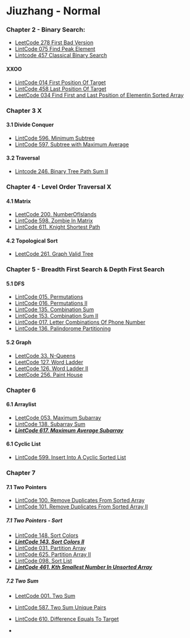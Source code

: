 # Jiuzhang - Normal

### Chapter 2 - Binary Search:

+ [LeetCode 278 First Bad Version](/src/leetcode/p251to300/LeetCode278FirstBadVersion.java)
+ [LintCode 075 Find Peak Element](../../../../../../../../../karakoram/kb/kb0050/src/main/java/com/anonymouscorgi/karakoram/kb0050/LintCode075FindPeakElement.java)
+ [Lintcode 457 Classical Binary Search](../../../../../../../../../karakoram/kb/kb0450/src/main/java/com/anonymouscorgi/karakoram/kb0450/LintCode457ClassicalBinarySearch.java)

#### XXOO

+ [LintCode 014 First Position Of Target](../../../../../../../../../karakoram/kb/kb0000/src/main/java/com/anonymouscorgi/karakoram/kb0000/LintCode014FirstPositionOfTarget.java)
+ [LintCode 458 Last Position Of Target](../../../../../../../../../karakoram/kb/kb0450/src/main/java/com/anonymouscorgi/karakoram/kb0450/LintCode458LastPositionOfTarget.java)
+ [LeetCode 034 Find First and Last Position of Elementin Sorted Array](../../../../../../../../../karakoram/kb/kb0000/src/main/java/com/anonymouscorgi/karakoram/kb0000/LeetCode034FindFirstandLastPositionofElementinSortedArray.java)

### Chapter 3 X

#### 3.1 Divide Conquer

+ [LintCode 596. Minimum Subtree](../../../../../../../../../karakoram/kb/kb0500/src/main/java/com/anonymouscorgi/karakoram/kb0500/LintCode596MinimumSubtree.java)
+ [LintCode 597. Subtree with Maximum Average](../../../../../../../../../karakoram/kb/kb0500/src/main/java/com/anonymouscorgi/karakoram/kb0500/LintCode597SubtreewithMaximumAverage.java)

#### 3.2 Traversal

+ [Lintcode 246. Binary Tree Path Sum II](../../../../../../../../../karakoram/kb/kb0200/src/main/java/com/anonymouscorgi/karakoram/kb0200/Lintcode246BinaryTreePathSumII.java)

### Chapter 4 - Level Order Traversal X

#### 4.1 Matrix

+ [LeetCode 200. NumberOfIslands](../../../../../../../../../karakoram/kb/kb0200/src/main/java/com/anonymouscorgi/karakoram/kb0200/LeetCode200NumberOfIslands.java) 
+ [LintCode 598. Zombie In Matrix](../../../../../../../../../karakoram/kb/kb0500/src/main/java/com/anonymouscorgi/karakoram/kb0500/LintCode598ZombieInMatrix.java)
+ [LintCode 611. Knight Shortest Path](../../../../../../../../../karakoram/kb/kb0600/src/main/java/com/anonymouscorgi/karakoram/kb0600/LintCode611KnightShortestPath.java)

#### 4.2 Topological Sort

+ [LeetCode 261. Graph Valid Tree](/src/leetcode/p251to300/LeetCode261GraphValidTree.java)

### Chapter 5 - Breadth First Search & Depth First Search

#### 5.1 DFS

+ [LintCode 015. Permutations](../../../../../../../../../karakoram/kb/kb0000/src/main/java/com/anonymouscorgi/karakoram/kb0000/LintCode015Permutations.java)
+ [LintCode 016. Permutations II](../../../../../../../../../karakoram/kb/kb0000/src/main/java/com/anonymouscorgi/karakoram/kb0000/LintCode016PermutationsII.java)
+ [LintCode 135. Combination Sum](../../../../../../../../../karakoram/kb/kb0100/src/main/java/com/anonymouscorgi/karakoram/kb0100/LintCode135CombinationSum.java)
+ [LintCode 153. Combination Sum II](../../../../../../../../../karakoram/kb/kb0150/src/main/java/com/anonymouscorgi/karakoram/kb0150/LintCode153CombinationSumII.java)
+ [LintCode 017. Letter Combinations Of Phone Number](../../../../../../../../../karakoram/kb/kb0000/src/main/java/com/anonymouscorgi/karakoram/kb0000/LintCode017LetterCombinationsOfPhoneNumber.java)
+ [LintCode 136. Palindorome Partitioning](../../../../../../../../../karakoram/kb/kb0100/src/main/java/com/anonymouscorgi/karakoram/kb0100/LintCode136PalindoromePartitioning.java)

#### 5.2 Graph

+ [LeetCode 33. N-Queens](../../../../../../../../../karakoram/kb/kb0000/src/main/java/com/anonymouscorgi/karakoram/kb0000/LintCode33NQueens.java)
+ [LeetCode 127. Word Ladder](/src/leetcode/p101to150/LeetCode127WordLadder.java)
+ [LeetCode 126. Word Ladder II](/src/leetcode/p101to150/LeetCode126WordLadderII.java)
+ [LeetCode 256. Paint House](../../../../../../../../../karakoram/kb/kb0250/src/main/java/com/anonymouscorgi/karakoram/kb0250/LeetCode256PaintHouse.java)

### Chapter 6

#### 6.1 Arraylist

+ [LeetCode 053. Maximum Subarray](../../../../../../../../../karakoram/kb/kb0050/src/main/java/com/anonymouscorgi/karakoram/kb0050/LeetCode053MaximumSubarray.java)
+ [LintCode 138. Subarray Sum](../../../../../../../../../karakoram/kb/kb0100/src/main/java/com/anonymouscorgi/karakoram/kb0100/LintCode138SubarraySum.java)
+ ***[LintCode 617. Maximum Average Subarray](../../../../../../../../../karakoram/kb/kb0600/src/main/java/com/anonymouscorgi/karakoram/kb0600/LintCode617MaximumAverageSubarray.java)***

#### 6.1 Cyclic List

+ [LintCode 599. Insert Into A Cyclic Sorted List](../../../../../../../../../karakoram/kb/kb0650/src/main/java/com/anonymouscorgi/karakoram/kb0650/LintCode599InsertIntoACyclicSortedList.java)

### Chapter 7

#### 7.1 Two Pointers

+ [LintCode 100. Remove Duplicates From Sorted Array](../../../../../../../../../karakoram/kb/kb0100/src/main/java/com/anonymouscorgi/karakoram/kb0100/LintCode100RemoveDuplicatesFromSortedArray.java)
+ [LintCode 101. Remove Duplicates From Sorted Array II](../../../../../../../../../karakoram/kb/kb0100/src/main/java/com/anonymouscorgi/karakoram/kb0100/LintCode101RemoveDuplicatesfromSortedArrayII.java)

##### 7.1 Two Pointers - Sort

+ [LintCode 148. Sort Colors](../../../../../../../../../karakoram/kb/kb0100/src/main/java/com/anonymouscorgi/karakoram/kb0100/LintCode148SortColors.java)
+ ***[LintCode 143. Sort Colors II](../../../../../../../../../karakoram/kb/kb0100/src/main/java/com/anonymouscorgi/karakoram/kb0100/LintCode143SortColorsII.java)***
+ [LintCode 031. Partition Array](../../../../../../../../../karakoram/kb/kb0000/src/main/java/com/anonymouscorgi/karakoram/kb0000/LintCode031PartitionArray.java)
+ [LintCode 625. Partition Array II](../../../../../../../../../karakoram/kb/kb0600/src/main/java/com/anonymouscorgi/karakoram/kb0600/LintCode625PartitionArrayII.java)
+ [LintCode 098. Sort List](../../../../../../../../../karakoram/kb/kb0050/src/main/java/com/anonymouscorgi/karakoram/kb0050/LintCode098SortList.java)
+ ***[LintCode 461. Kth Smallest Number In Unsorted Array](../../../../../../../../../karakoram/kb/kb0450/src/main/java/com/anonymouscorgi/karakoram/kb0450/LintCode461KthSmallestNumberInUnsortedArray.java)***

##### 7.2 Two Sum

+ [LeetCode 001. Two Sum](../../../../../../../../../karakoram/kb/kb0000/src/main/java/com/anonymouscorgi/karakoram/kb0000/LeetCode001TwoSum.java)
+ [LintCode 587. Two Sum Unique Pairs](../../../../../../../../../karakoram/kb/kb0550/src/main/java/com/anonymouscorgi/karakoram/kb0550/LintCode587TwoSumUniquePairs.java)
+ [LintCode 610. Difference Equals To Target](../../../../../../../../../karakoram/kb/kb0600/src/main/java/com/anonymouscorgi/karakoram/kb0600/LintCode610DifferenceEqualsToTarget.java)

+ [](../../../../../../../../../)
